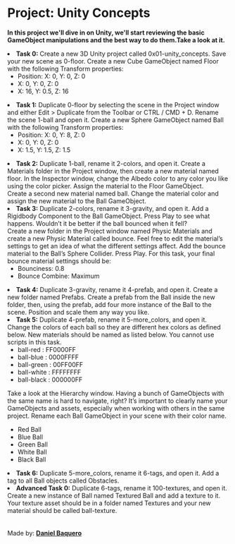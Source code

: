 <html>
<h1>Project: Unity Concepts</h1>
<p><strong>In this project we'll dive in on Unity, we'll start reviewing the basic GameObject manipulations and the best way to do them.Take a look at it.</strong></p>
<body>
<li><strong>Task 0:</strong> Create a new 3D Unity project called 0x01-unity_concepts. Save your new scene as 0-floor. Create a new Cube GameObject named Floor with the following Transform properties:
<ul>
<li>Position: X: 0, Y: 0, Z: 0</li>
<li>X: 0, Y: 0, Z: 0</li>
<li>X: 16, Y: 0.5, Z: 16</li>
</ul>
</li>
<li><strong>Task 1:</strong> Duplicate 0-floor by selecting the scene in the Project window and either Edit > Duplicate from the Toolbar or CTRL / CMD + D. Rename the scene 1-ball and open it. Create a new Sphere GameObject named Ball with the following Transform properties:
<ul>
<li>Position: X: 0, Y: 8, Z: 0</li>
<li>X: 0, Y: 0, Z: 0</li>
<li>X: 1.5, Y: 1.5, Z: 1.5</li>
</ul>
</li>
<li><strong>Task 2:</strong> Duplicate 1-ball, rename it 2-colors, and open it. Create a Materials folder in the Project window, then create a new material named floor. In the Inspector window, change the Albedo color to any color you like using the color picker. Assign the material to the Floor GameObject.
<br>
Create a second new material named ball. Change the material color and assign the new material to the Ball GameObject.</li>
<li><strong>Task 3:</strong> Duplicate 2-colors, rename it 3-gravity, and open it. Add a Rigidbody Component to the Ball GameObject. Press Play to see what happens. Wouldn’t it be better if the ball bounced when it fell?
<br>
Create a new folder in the Project window named Physic Materials and create a new Physic Material called bounce. Feel free to edit the material’s settings to get an idea of what the different settings affect. Add the bounce material to the Ball’s Sphere Collider. Press Play. For this task, your final bounce material settings should be:
<ul>
<li>Bounciness: 0.8</li>
<li>Bounce Combine: Maximum</li>
</ul>
</li>
<li><strong>Task 4:</strong> Duplicate 3-gravity, rename it 4-prefab, and open it. Create a new folder named Prefabs. Create a prefab from the Ball inside the new folder, then, using the prefab, add four more instance of the Ball to the scene. Position and scale them any way you like.</li>
<li><strong>Task 5:</strong> Duplicate 4-prefab, rename it 5-more_colors, and open it. Change the colors of each ball so they are different hex colors as defined below. New materials should be named as listed below. You cannot use scripts in this task.
<ul>
<li>ball-red : FF0000FF</li>
<li>ball-blue : 0000FFFF</li>
<li>ball-green : 00FF00FF</li>
<li>ball-white : FFFFFFFF</li>
<li>ball-black : 000000FF</li>
</ul>
<p>Take a look at the Hierarchy window. Having a bunch of GameObjects with the same name is hard to navigate, right? It’s important to clearly name your GameObjects and assets, especially when working with others in the same project. Rename each Ball GameObject in your scene with their color name.</p>
<ul>
<li>Red Ball</li>
<li>Blue Ball</li>
<li>Green Ball</li>
<li>White Ball</li>
<li>Black Ball</li>
</ul>
</li>
<li><strong>Task 6:</strong> Duplicate 5-more_colors, rename it 6-tags, and open it. Add a tag to all Ball objects called Obstacles.</li>
<li><strong>Advanced Task 0:</strong> Duplicate 6-tags, rename it 100-textures, and open it. Create a new instance of Ball named Textured Ball and add a texture to it. Your texture asset should be in a folder named Textures and your new material should be called ball-texture.</li>
</body>
<br>
<br>
<footer>Made by: <strong><a href=“https://github.com/DanielBaquero28”>Daniel Baquero</a></strong></footer>
</html>